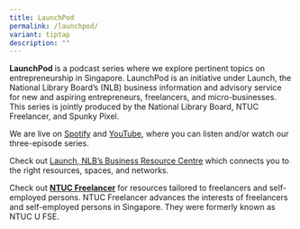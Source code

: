 ```yaml
---
title: LaunchPod
permalink: /launchpod/
variant: tiptap
description: ""
---
```

<p><strong>LaunchPod </strong>is a podcast series where we explore pertinent
topics on entrepreneurship in Singapore. LaunchPod is an initiative under
Launch, the National Library Board’s (NLB) business information and advisory
service for new and aspiring entrepreneurs, freelancers, and micro-businesses.
This series is jointly produced by the National Library Board, NTUC Freelancer,
and Spunky Pixel.</p>
<p></p>
<p>We are live on <a href="https://open.spotify.com/show/56n0p0wCoPhOF86B36VlRi?si=2dab8ad84c3e4be6" rel="noopener noreferrer nofollow" target="_blank">Spotify</a> and
<a href="Freelancing%20Fundamentals:%20Value%20Your%20Ideas%20&amp;%20Protect%20Your%20Intellectual%20Property%20|%20LaunchPod%20#01" rel="noopener noreferrer nofollow" target="_blank">YouTube</a>, where you can listen and/or watch our three-episode series.</p>
<p></p>
<p></p>
<p></p>
<p>Check out <a href="https://reference.nlb.gov.sg/launch/" rel="noopener noreferrer nofollow" target="_blank">Launch, NLB’s Business Resource Centre</a> which
connects you to the right resources, spaces, and networks.</p>
<p></p>
<p>Check out <strong><a href="https://www.ntuc.org.sg/freelance/" rel="noopener noreferrer nofollow" target="_blank">NTUC Freelancer</a> </strong>for
resources tailored to freelancers and self-employed persons. NTUC Freelancer
advances the interests of freelancers and self-employed persons in Singapore.
They were formerly known as NTUC U FSE.</p>